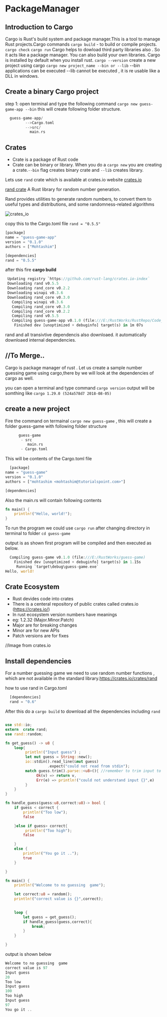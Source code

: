# PackageManager

## Introduction to Cargo

Cargo is Rust's build system and package manager.This is a tool to manage Rust projects.Cargo commands
 `cargo build` - to build or compile projects.
 `cargo check`
 `cargo run`
Cargo helps to dowload third party libraries also . So it acts like a package manager.
You can also build your own libraries. Cargo is installed by default when you install rust.
`cargo --version`
create a new project using cargo
`cargo new project_name --bin or --lib`
--bin applications can be executed
--lib cannot be executed , it is re usable like a DLL in windows.

## Create a binary Cargo project

step 1: open terminal and type the following command
`cargo new guess-game-app --bin` this will create following folder structure.

```rust
  guess-game-app/
         -->Cargo.toml
         -->src/
           main.rs
```

## Crates

- Crate is a package of Rust code
- Crate can be binary or library. When you do a `cargo new` you are creating a crate.`--bin` flag creates binary crate and  `--lib` creates library.

Lets use `rand` crate which is available at crates.io website [crates.io](https://crates.io/)

 [rand crate](https://crates.io/crates/rand)
 A Rust library for random number generation.

Rand provides utilities to generate random numbers, to convert them to useful types and distributions, and some randomness-related algorithms

![crates_io](https://user-images.githubusercontent.com/9062443/47617238-2f44ae00-daeb-11e8-876b-70a4f1248bb6.png)

copy this to the Cargo.toml file `rand = "0.5.5"`

```rust
[package]
name = "guess-game-app"
version = "0.1.0"
authors = ["Mohtashim"]

[dependencies]
rand = "0.5.5"

```

after this fire **cargo build**

```rust
 Updating registry `https://github.com/rust-lang/crates.io-index`
 Downloading rand v0.5.5
 Downloading rand_core v0.2.2
 Downloading winapi v0.3.6
 Downloading rand_core v0.3.0
   Compiling winapi v0.3.6
   Compiling rand_core v0.3.0
   Compiling rand_core v0.2.2
   Compiling rand v0.5.5
   Compiling guess-game-app v0.1.0 (file:///E:/RustWorks/RustRepo/Code_Snippets/cargo-projects/guess-game-app)
    Finished dev [unoptimized + debuginfo] target(s) in 1m 07s

```

rand and all transivtive dependencis also downloaed. it automatically downloaed internal dependencies.


## //To Merge..

Cargo is package manager of rust . Let us create a sample number guessing game using cargo,there by we will look at the dependencies of cargo as well.

you can open a terminal and type command 
`cargo version` output will be somthing like `cargo 1.29.0 (524a578d7 2018-08-05)`

## create a new project

Fire the command on termainal `cargo new guess-game` , this will create a folder guess-game with following folder structure

```rust
      guess-game
       - src
          main.rs
       - Cargo.toml

```

This will be contents of the Cargo.toml file

```rust
  [package]
name = "guess-game"
version = "0.1.0"
authors = ["mohtashim <mohtashim@tutorialspoint.com>"]

[dependencies]


```

Also the main.rs will contain following contents

```rust
fn main() {
    println!("Hello, world!");
}

```

To run the program we could use `cargo run` after changing directory in terminal to folder `cd guess-game`

output is as shown first program will be compiled and then executed as below.

```rust
  Compiling guess-game v0.1.0 (file:///E:/RustWorks/guess-game)
    Finished dev [unoptimized + debuginfo] target(s) in 1.15s
     Running `target\debug\guess-game.exe`
Hello, world!

```

## Crate Ecosystem

- Rust devides code into crates
- There is a centeral repository of public crates called crates.io (https://crates.io/)
- In rust ecosystem version numbers have meanings
- eg: 1.2.32 (Major.Minor.Patch)
- Major are for breaking changes
- Minor are for new APIs
- Patch versions are for  fixes
  
 //Image from crates.io

  ## Install dependencies

  For a number guessing game we need to use random number functions , which are not available in the standard library.https://crates.io/crates/rand

  how to use rand in  Cargo.toml 

  ```rust
    [dependencies]
    rand = "0.6"

  ```

After this do a `cargo build` to download all the dependencies including `rand`

```rust

use std::io;
extern  crate rand;
use rand::random;

fn get_guess() -> u8 {
    loop{
         println!("Input guess") ;
         let mut guess = String::new();
         io::stdin().read_line(&mut guess)
                   .expect("could not read from stdin");
         match guess.trim().parse::<u8>(){ //remember to trim input to avoid enter spaces
              Ok(v) => return v,
              Err(e) => println!("could not understand input {}",e)
         }
    }
}

fn handle_guess(guess:u8,correct:u8)-> bool {
    if guess < correct {
        println!("Too low");
        false

    }else if guess> correct{
         println!("Too high");
        false

    }
    else {
        println!("You go it ..");
        true
    }

}

fn main() {
    println!("Welcome to no guessing  game");

    let correct:u8 = random();
    println!("correct value is {}",correct);

    
    loop {
        let guess = get_guess();
        if handle_guess(guess,correct){
            break; 
        }
    }

}


```

output is shown below

```rust
Welcome to no guessing  game
correct value is 97
Input guess
20
Too low
Input guess
100
Too high
Input guess
97
You go it ..


````